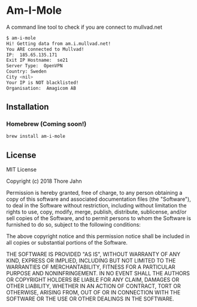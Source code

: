 # Am-I-Mole

A command line tool to check if you are connect to mullvad.net

```bash
$ am-i-mole
Hi! Getting data from am.i.mullvad.net!
You ARE connected to Mullvad!
IP:  185.65.135.171
Exit IP Hostname:  se21
Server Type:  OpenVPN
Country: Sweden
City <nil>
Your IP is NOT blacklisted!
Organisation:  Amagicom AB
```

## Installation

### Homebrew (Coming soon!)

```bash
brew install am-i-mole
```

## License

MIT License

Copyright (c) 2018 Thore Jahn

Permission is hereby granted, free of charge, to any person obtaining a copy
of this software and associated documentation files (the "Software"), to deal
in the Software without restriction, including without limitation the rights
to use, copy, modify, merge, publish, distribute, sublicense, and/or sell
copies of the Software, and to permit persons to whom the Software is
furnished to do so, subject to the following conditions:

The above copyright notice and this permission notice shall be included in all
copies or substantial portions of the Software.

THE SOFTWARE IS PROVIDED "AS IS", WITHOUT WARRANTY OF ANY KIND, EXPRESS OR
IMPLIED, INCLUDING BUT NOT LIMITED TO THE WARRANTIES OF MERCHANTABILITY,
FITNESS FOR A PARTICULAR PURPOSE AND NONINFRINGEMENT. IN NO EVENT SHALL THE
AUTHORS OR COPYRIGHT HOLDERS BE LIABLE FOR ANY CLAIM, DAMAGES OR OTHER
LIABILITY, WHETHER IN AN ACTION OF CONTRACT, TORT OR OTHERWISE, ARISING FROM,
OUT OF OR IN CONNECTION WITH THE SOFTWARE OR THE USE OR OTHER DEALINGS IN THE
SOFTWARE.
